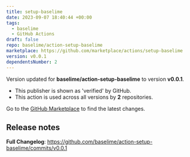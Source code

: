 ```yaml
---
title: setup-baselime
date: 2023-09-07 18:40:44 +00:00
tags:
  - baselime
  - GitHub Actions
draft: false
repo: baselime/action-setup-baselime
marketplace: https://github.com/marketplace/actions/setup-baselime
version: v0.0.1
dependentsNumber: 2
---
```



Version updated for **baselime/action-setup-baselime** to version **v0.0.1**.
- This publisher is shown as 'verified' by GitHub.
- This action is used across all versions by **2** repositories.

Go to the [GitHub Marketplace](https://github.com/marketplace/actions/setup-baselime) to find the latest changes.

## Release notes

**Full Changelog**: https://github.com/baselime/action-setup-baselime/commits/v0.0.1
